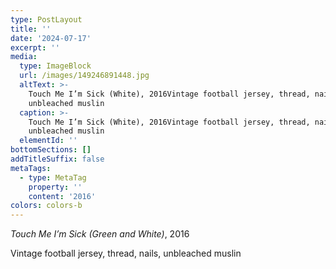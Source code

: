 ```yaml
---
type: PostLayout
title: ''
date: '2024-07-17'
excerpt: ''
media:
  type: ImageBlock
  url: /images/149246891448.jpg
  altText: >-
    Touch Me I’m Sick (White), 2016Vintage football jersey, thread, nails,
    unbleached muslin
  caption: >-
    Touch Me I’m Sick (White), 2016Vintage football jersey, thread, nails,
    unbleached muslin
  elementId: ''
bottomSections: []
addTitleSuffix: false
metaTags:
  - type: MetaTag
    property: ''
    content: '2016'
colors: colors-b
---
```

*Touch Me I’m Sick (Green and White)*, 2016

Vintage football jersey, thread, nails, unbleached muslin
